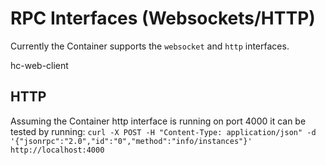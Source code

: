 # RPC Interfaces (Websockets/HTTP)

Currently the Container supports the `websocket` and `http` interfaces.

hc-web-client

## HTTP
Assuming the Container http interface is running on port 4000 it can be tested by running:
`curl -X POST -H "Content-Type: application/json" -d '{"jsonrpc":"2.0","id":"0","method":"info/instances"}' http://localhost:4000`